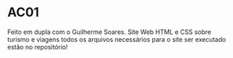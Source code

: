 # AC01
Feito em dupla com o Guilherme Soares.
Site Web HTML e CSS sobre turismo e viagens
todos os arquivos necessários para o site ser executado estão no repositório!

